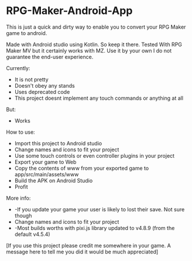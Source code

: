 # RPG-Maker-Android-App
 This is just a quick and dirty way to enable you to convert your RPG Maker game to android.

Made with Android studio using Kotlin. So keep it there. Tested With RPG Maker MV but it certainly works with MZ. Use it by your own I do not guarantee the end-user experience.

Currently:
- It is not pretty
- Doesn't obey any stands
- Uses deprecated code
- This project doesnt implement any touch commands or anything at all

But:
- Works

How to use:
- Import this project to Android studio
- Change names and icons to fit your project
- Use some touch controls or even controller plugins in your project
- Export your game to Web
- Copy the contents of www from your exported game to app/src/main/assets/www
- Build the APK on Android Studio
- Profit


More info:
- -If you update your game your user is likely to lost their save. Not sure though
- Change names and icons to fit your project
- -Most builds worths with pixi.js library updated to v4.8.9 (from the default v4.5.4)


[If you use this project please credit me somewhere in your game.
A message here to tell me you did it would be much appreciated]
